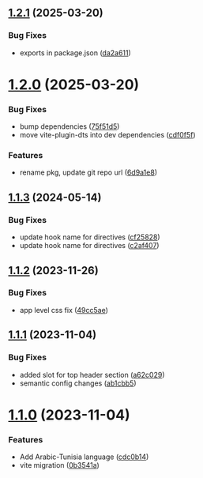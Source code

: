 ## [1.2.1](https://github.com/alex-lehmann-osp/vuejs3-datepicker2/compare/v1.2.0...v1.2.1) (2025-03-20)


### Bug Fixes

* exports in package.json ([da2a611](https://github.com/alex-lehmann-osp/vuejs3-datepicker2/commit/da2a61178b91e881e5bd07de5655076662fd2bf2))

# [1.2.0](https://github.com/alex-lehmann-osp/vuejs3-datepicker2/compare/v1.1.3...v1.2.0) (2025-03-20)


### Bug Fixes

* bump dependencies ([75f51d5](https://github.com/alex-lehmann-osp/vuejs3-datepicker2/commit/75f51d540bc2f762e4ed43dbca4bf3d30ce46a93))
* move vite-plugin-dts into dev dependencies ([cdf0f5f](https://github.com/alex-lehmann-osp/vuejs3-datepicker2/commit/cdf0f5f8bddeaf7ae88e92c6ac7d2196a3c45603))


### Features

* rename pkg, update git repo url ([6d9a1e8](https://github.com/alex-lehmann-osp/vuejs3-datepicker2/commit/6d9a1e87d6efbeccf0dc7787b5590886832babad))

## [1.1.3](https://github.com/shubhadip/vuejs3-datepicker/compare/v1.1.2...v1.1.3) (2024-05-14)


### Bug Fixes

* update hook name for directives ([cf25828](https://github.com/shubhadip/vuejs3-datepicker/commit/cf2582815847d76f88c54324eb68ee64624c92eb))
* update hook name for directives ([c2af407](https://github.com/shubhadip/vuejs3-datepicker/commit/c2af4075562b9e52572cff3c74a666cc54a941e9))

## [1.1.2](https://github.com/shubhadip/vuejs3-datepicker/compare/v1.1.1...v1.1.2) (2023-11-26)


### Bug Fixes

* app level css fix ([49cc5ae](https://github.com/shubhadip/vuejs3-datepicker/commit/49cc5ae7ad08fedd6631ab7073c8747f389643fe))

## [1.1.1](https://github.com/shubhadip/vuejs3-datepicker/compare/v1.1.0...v1.1.1) (2023-11-04)


### Bug Fixes

*  added slot for top header section ([a62c029](https://github.com/shubhadip/vuejs3-datepicker/commit/a62c029366d7be028868e72ca5fb8a7f9311ca78))
* semantic config changes ([ab1cbb5](https://github.com/shubhadip/vuejs3-datepicker/commit/ab1cbb5d9000a495c6300e471e24ef4af820b05a))

# [1.1.0](https://github.com/shubhadip/vuejs3-datepicker/compare/v1.0.19...v1.1.0) (2023-11-04)


### Features

* Add Arabic-Tunisia language ([cdc0b14](https://github.com/shubhadip/vuejs3-datepicker/commit/cdc0b1440a8a69f7af1a7d14f3a0801b99a3d07e))
* vite migration ([0b3541a](https://github.com/shubhadip/vuejs3-datepicker/commit/0b3541a7fd8992bc1c822b2e8ebc5c9d6009179d))
